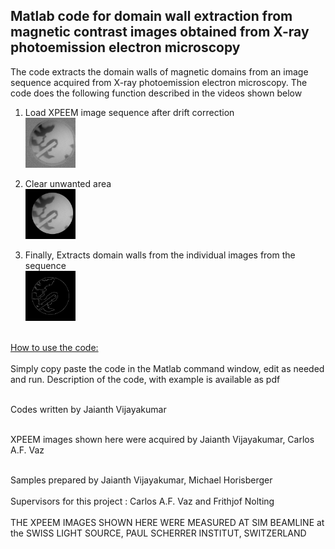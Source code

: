 Matlab code for domain wall extraction from magnetic contrast images obtained from X-ray photoemission electron microscopy
--------------------------------------------------------------------------------------------------------------------------
The code extracts the domain walls of magnetic domains from an image sequence acquired from X-ray photoemission electron microscopy. The code does the following function described in the videos shown below
1. Load XPEEM image sequence after drift correction<br>
<IMG SRC="i161204_084_Original.gif" height="80" width="80"><br>
  
2. Clear unwanted area<br>
<IMG SRC="i161204_084_DIV_Clear_out.gif" height="80" width="80"><br>

3. Finally, Extracts domain walls from the individual images from the sequence<br>
<IMG SRC="edges_02112018.gif" height="80" width="80"><br>

<br>
<u>How to use the code:</u><br>
<br>
Simply copy paste the code in the Matlab command window, edit as needed and run.
Description of the code, with example is available as pdf<br>
<br>


Codes written by Jaianth Vijayakumar<br>
<br>

XPEEM images shown here were acquired by Jaianth Vijayakumar, Carlos A.F. Vaz<br>
<br>

Samples prepared by Jaianth Vijayakumar, Michael Horisberger<br>
<br>
Supervisors for this project : Carlos A.F. Vaz and Frithjof Nolting<br>
<br>
THE XPEEM IMAGES SHOWN HERE WERE MEASURED AT SIM BEAMLINE at the SWISS LIGHT SOURCE,
PAUL SCHERRER INSTITUT, SWITZERLAND<br>
